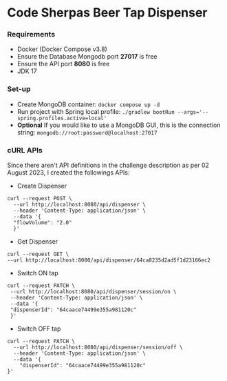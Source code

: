 # Code Sherpas Beer Tap Dispenser

### Requirements
- Docker (Docker Compose v3.8)
- Ensure the Database Mongodb port **27017** is free
- Ensure the API port **8080** is free
- JDK 17

### Set-up
- Create MongoDB container: ```docker compose up -d```
- Run project with Spring local profile: ```./gradlew bootRun --args='--spring.profiles.active=local'```
- **Optional** If you would like to use a MongoDB GUI, this is the connection string: ```mongodb://root:password@localhost:27017```

### cURL APIs
Since there aren't API definitions in the challenge description as per 02 August 2023, I created the followings APIs:

- Create Dispenser
```
curl --request POST \
  --url http://localhost:8080/api/dispenser \
  --header 'Content-Type: application/json' \
  --data '{
  "flowVolume": "2.0"
  }'
```

- Get Dispenser
```
curl --request GET \
--url http://localhost:8080/api/dispenser/64ca8235d2ad5f1d23166ec2
```

- Switch ON tap
 ```
curl --request PATCH \
  --url http://localhost:8080/api/dispenser/session/on \
  --header 'Content-Type: application/json' \
  --data '{
  "dispenserId": "64caace74499e355a981120c"
  }'
```

- Switch OFF tap
```
curl --request PATCH \
  --url http://localhost:8080/api/dispenser/session/off \
  --header 'Content-Type: application/json' \
  --data '{
	"dispenserId": "64caace74499e355a981120c"
}'
```